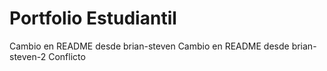 # Portfolio Estudiantil
Cambio en README desde brian-steven
Cambio en README desde brian-steven-2
Conflicto
